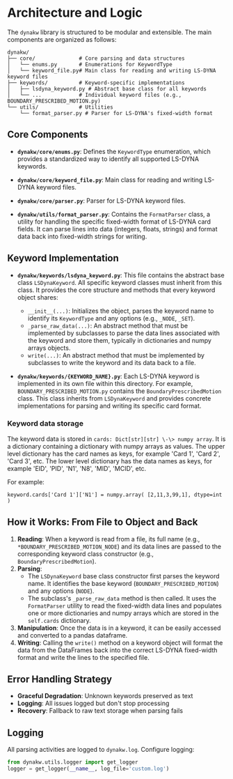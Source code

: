 
# Architecture and Logic

The `dynakw` library is structured to be modular and extensible. The main components are organized as follows:

```
dynakw/
├── core/              # Core parsing and data structures
│   └── enums.py       # Enumerations for KeywordType
│   └── keyword_file.py# Main class for reading and writing LS-DYNA keyword files
├── keywords/          # Keyword-specific implementations
│   ├── lsdyna_keyword.py # Abstract base class for all keywords
│   └── ...            # Individual keyword files (e.g., BOUNDARY_PRESCRIBED_MOTION.py)
└── utils/             # Utilities
    └── format_parser.py # Parser for LS-DYNA's fixed-width format
```

## Core Components

*   **`dynakw/core/enums.py`**: Defines the `KeywordType` enumeration, which provides a standardized way to identify all supported LS-DYNA keywords.

*   **`dynakw/core/keyword_file.py`**:  Main class for reading and writing LS-DYNA keyword files.

*   **`dynakw/core/parser.py`**:  Parser for LS-DYNA keyword files.

*   **`dynakw/utils/format_parser.py`**: Contains the `FormatParser` class, a utility for handling the specific fixed-width format of LS-DYNA card fields. It can parse lines into data (integers, floats, strings) and format data back into fixed-width strings for writing.

## Keyword Implementation

*   **`dynakw/keywords/lsdyna_keyword.py`**: This file contains the abstract base class `LSDynaKeyword`. All specific keyword classes must inherit from this class. It provides the core structure and methods that every keyword object shares:
    *   `__init__(...)`: Initializes the object, parses the keyword name to identify its `KeywordType` and any options (e.g., `_NODE`, `_SET`).
    *   `_parse_raw_data(...)`: An abstract method that must be implemented by subclasses to parse the data lines associated with the keyword and store them, typically in dictionaries and numpy arrays objects.
    *   `write(...)`: An abstract method that must be implemented by subclasses to write the keyword and its data back to a file.

*   **`dynakw/keywords/{KEYWORD_NAME}.py`**: Each LS-DYNA keyword is implemented in its own file within this directory. For example, `BOUNDARY_PRESCRIBED_MOTION.py` contains the `BoundaryPrescribedMotion` class. This class inherits from `LSDynaKeyword` and provides concrete implementations for parsing and writing its specific card format.


### Keyword data storage

The keyword data is stored in `cards: Dict[str][str] \-\> numpy array`. 
It is a dictionary containing a dictionary with numpy arrays as values.
The upper level dictionary has the card names as keys,  for example 'Card 1', 'Card 2', 'Card 3', etc.
The lower level dictionary has the data names as keys,  for example 'EID', 'PID', 'N1', 'N8', 'MID', 'MCID', etc.

For example:
```
keyword.cards['Card 1']['N1'] = numpy.array( [2,11,3,99,1], dtype=int )
```

## How it Works: From File to Object and Back

1.  **Reading**: When a keyword is read from a file, its full name (e.g., `*BOUNDARY_PRESCRIBED_MOTION_NODE`) and its data lines are passed to the corresponding keyword class constructor (e.g., `BoundaryPrescribedMotion`).
2.  **Parsing**:
    *   The `LSDynaKeyword` base class constructor first parses the keyword name. It identifies the base keyword (`BOUNDARY_PRESCRIBED_MOTION`) and any options (`NODE`).
    *   The subclass's `_parse_raw_data` method is then called. It uses the `FormatParser` utility to read the fixed-width data lines and populates one or more dictionaries and numpy arrays which are stored in the `self.cards` dictionary.
3.  **Manipulation**: Once the data is in a keyword, it can be easily accessed and converted to a pandas dataframe.
4.  **Writing**: Calling the `write()` method on a keyword object will format the data from the DataFrames back into the correct LS-DYNA fixed-width format and write the lines to the specified file.


## Error Handling Strategy

- **Graceful Degradation**: Unknown keywords preserved as text
- **Logging**: All issues logged but don't stop processing
- **Recovery**: Fallback to raw text storage when parsing fails

## Logging

All parsing activities are logged to `dynakw.log`. Configure logging:

```python
from dynakw.utils.logger import get_logger
logger = get_logger(__name__, log_file='custom.log')
```

